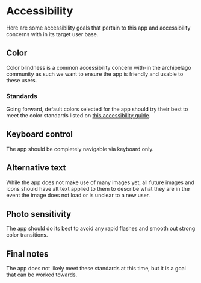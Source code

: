 # Accessibility

Here are some accessibility goals that pertain to this app and accessibility concerns with in its target user base.

## Color

Color blindness is a common accessibility concern with-in the archipelago community as such we want to ensure the app is friendly and usable to these users.

### Standards

Going forward, default colors selected for the app should try their best to meet the color standards listed on [this accessibility guide](https://www.accessibility-developer-guide.com/knowledge/colours-and-contrast/).

## Keyboard control

The app should be completely navigable via keyboard only.

## Alternative text

While the app does not make use of many images yet, all future images and icons should have alt text applied to them to describe what they are in the event the image does not load or is unclear to a new user.

## Photo sensitivity

The app should do its best to avoid any rapid flashes and smooth out strong color transitions.

## Final notes

The app does not likely meet these standards at this time, but it is a goal that can be worked towards.
